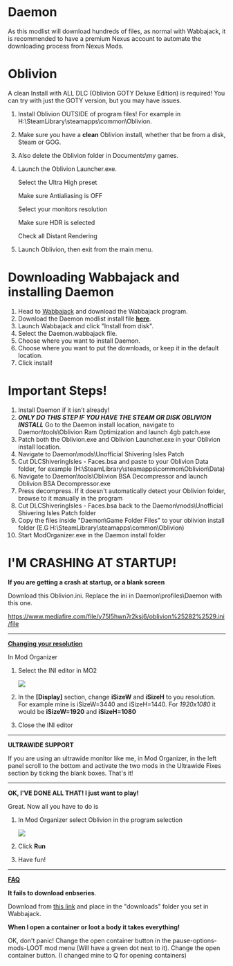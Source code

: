# Daemon

As this modlist will download hundreds of files, as normal with Wabbajack, it is recommended to have a premium Nexus account to automate the downloading process from Nexus Mods.



# Oblivion

A clean Install with ALL DLC (Oblivion GOTY Deluxe Edition) is required! You can try with just the GOTY version, but you may have issues.

 1. Install Oblivion OUTSIDE of program files! For example in H:\SteamLibrary\steamapps\common\Oblivion.

 2. Make sure you have a **clean** Oblivion install, whether that be from a disk, Steam or GOG.

 3. Also delete the Oblivion folder in Documents\my games.

 4. Launch the Oblivion Launcher.exe. 

    Select the Ultra High preset

    Make sure Antialiasing is OFF

    Select your monitors resolution

    Make sure HDR is selected

    Check all Distant Rendering

5. Launch Oblivion, then exit from the main menu.



# Downloading Wabbajack and installing Daemon

1. Head to [Wabbajack](https://www.wabbajack.org/#/) and download the Wabbajack program.
2. Download the Daemon modlist install file [**here**](https://github.com/Mark12000/Daemon/releases).
3. Launch Wabbajack and click "Install from disk".
4. Select the Daemon.wabbajack file.
5. Choose where you want to install Daemon.
6. Choose where you want to put the downloads, or keep it in the default location.
7. Click install!



# Important Steps!

 1. Install Daemon if it isn't already!
 2. ***ONLY DO THIS STEP IF YOU HAVE THE STEAM OR DISK OBLIVION INSTALL*** Go to the Daemon install location, navigate to Daemon\tools\Oblivion Ram Optimization and launch 4gb patch.exe
 3. Patch both the Oblivion.exe and Oblivion Launcher.exe in your Oblivion install location.
 4. Navigate to Daemon\mods\Unofficial Shivering Isles Patch
 5. Cut DLCShiveringIsles - Faces.bsa and paste to your Oblivion Data folder, for example (H:\SteamLibrary\steamapps\common\Oblivion\Data)
 6. Navigate to Daemon\tools\Oblivion BSA Decompressor and launch Oblivion BSA Decompressor.exe
 7. Press decompress. If it doesn't automatically detect your Oblivion folder, browse to it manually in the program
 8. Cut DLCShiveringIsles - Faces.bsa back to the Daemon\mods\Unofficial Shivering Isles Patch folder
 9. Copy the files inside "Daemon\Game Folder Files" to your oblivion install folder (E.G H:\SteamLibrary\steamapps\common\Oblivion)
 10. Start ModOrganizer.exe in the Daemon install folder



# I'M CRASHING AT STARTUP!

**If you are getting a crash at startup, or a blank screen**

Download this Oblivion.ini. Replace the ini in Daemon\profiles\Daemon with this one.

https://www.mediafire.com/file/y75l5hwn7r2ksj6/oblivion%25282%2529.ini/file



_____________________________________________________________________________________________________________________________________________________________________________________________________________________________________________________________________________________________________________________________________________________________



**<u>Changing your resolution</u>**

In Mod Organizer

1. Select the INI editor in MO2

   ![](https://i.imgur.com/DVWcrVH.png)

2. In the **[Display]** section, change **iSizeW** and **iSizeH** to you resolution. For example mine is iSizeW=3440 and iSizeH=1440. For *1920x1080* it would be **iSizeW=1920** and **iSizeH=1080**

3. Close the INI editor



_____________________________________________________________________________________________________________________________________________________________________________________________________________________________________________________________________________________________________________________________________________________________



**ULTRAWIDE SUPPORT**

If you are using an ultrawide monitor like me, in Mod Organizer, in the left panel scroll to the bottom and activate the two mods in the Ultrawide Fixes section by ticking the blank boxes. That's it!



_____________________________________________________________________________________________________________________________________________________________________________________________________________________________________________________________________________________________________________________________________________________________



**OK, I'VE DONE ALL THAT! I just want to play!**

Great. Now all you have to do is

1. In Mod Organizer select Oblivion in the program selection

   ![](https://i.imgur.com/SYG2QwU.png)

2. Click **Run**

3. Have fun!



_____________________________________________________________________________________________________________________________________________________________________________________________________________________________________________________________________________________________________________________________________________________________

**<u>FAQ</u>**

**It fails to download enbseries**. 

Download from [this link](http://enbdev.com/mod_tesoblivion_v0181.htm) and place in the "downloads" folder you set in Wabbajack.



**When I open a container or loot a body it takes everything!** 

OK, don't panic! Change the open container button in the pause-options-mods-LOOT mod menu (Will have a green dot next to it). Change the open container button. (I changed mine to Q for opening containers)
